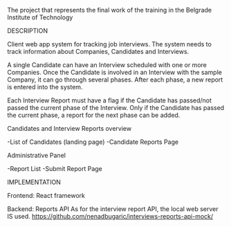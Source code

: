 The project that represents the final work of the training in the Belgrade Institute of Technology

DESCRIPTION

Client web app system for tracking job interviews. 
The system needs to track information about Companies, Candidates and Interviews.

A single Candidate can have an Interview scheduled with one or more Companies. 
Once the Candidate is involved in an Interview with the sample Company, it can go through several
phases. After each phase, a new report is entered into the system.

Each Interview Report must have a flag if the Candidate has passed/not passed the current
phase of the Interview.
Only if the Candidate has passed the current phase, a report for the next phase can be added.

Candidates and Interview Reports overview

-List of Candidates (landing page)
-Candidate Reports Page

Administrative Panel

-Report List
-Submit Report Page

IMPLEMENTATION

Frontend: React framework 

Backend: 
Reports API
As for the interview report API, the local web server IS used.
https://github.com/nenadbugaric/interviews-reports-api-mock/ 

